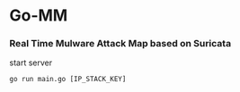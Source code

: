 # Go-MM
### Real Time Mulware Attack Map based on Suricata

start server
```
go run main.go [IP_STACK_KEY]
```